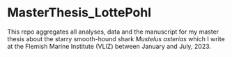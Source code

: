 # MasterThesis_LottePohl

This repo aggregates all analyses, data and the manuscript for my master thesis about the starry smooth-hound shark *Mustelus asterias* which I write at the Flemish Marine Institute (VLIZ) between January and July, 2023.